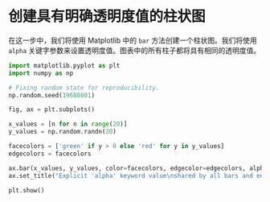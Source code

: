 # 创建具有明确透明度值的柱状图

在这一步中，我们将使用 Matplotlib 中的 `bar` 方法创建一个柱状图。我们将使用 `alpha` 关键字参数来设置透明度值。图表中的所有柱子都将具有相同的透明度值。

```python
import matplotlib.pyplot as plt
import numpy as np

# Fixing random state for reproducibility.
np.random.seed(19680801)

fig, ax = plt.subplots()

x_values = [n for n in range(20)]
y_values = np.random.randn(20)

facecolors = ['green' if y > 0 else 'red' for y in y_values]
edgecolors = facecolors

ax.bar(x_values, y_values, color=facecolors, edgecolor=edgecolors, alpha=0.5)
ax.set_title("Explicit 'alpha' keyword value\nshared by all bars and edges")

plt.show()
```
